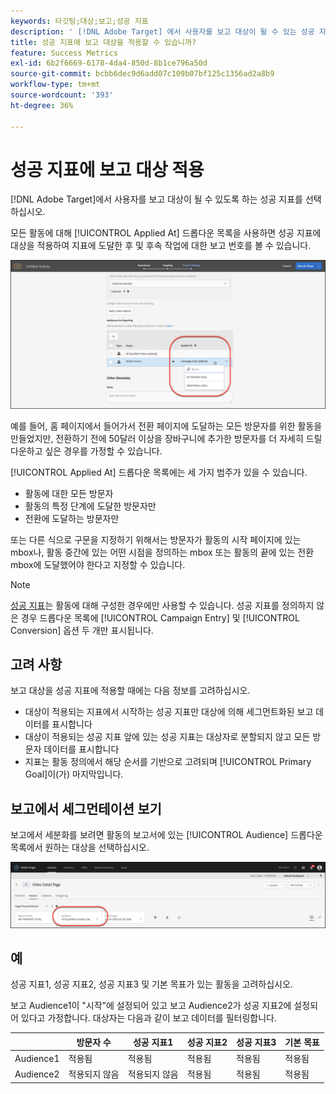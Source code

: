 ```yaml
---
keywords: 타깃팅;대상;보고;성공 지표
description: ' [!DNL Adobe Target] 에서 사용자를 보고 대상이 될 수 있는 성공 지표를 선택하는 방법을 알아봅니다.'
title: 성공 지표에 보고 대상을 적용할 수 있습니까?
feature: Success Metrics
exl-id: 6b2f6669-6178-4da4-850d-8b1ce796a50d
source-git-commit: bcbb6dec9d6add07c109b07bf125c1356ad2a8b9
workflow-type: tm+mt
source-wordcount: '393'
ht-degree: 36%

---
```


# 성공 지표에 보고 대상 적용

[!DNL Adobe Target]에서 사용자를 보고 대상이 될 수 있도록 하는 성공 지표를 선택하십시오.

모든 활동에 대해 [!UICONTROL Applied At] 드롭다운 목록을 사용하면 성공 지표에 대상을 적용하여 지표에 도달한 후 및 후속 작업에 대한 보고 번호를 볼 수 있습니다.

![success_metric 이미지](assets/success_metric.png)

예를 들어, 홈 페이지에서 들어가서 전환 페이지에 도달하는 모든 방문자를 위한 활동을 만들었지만, 전환하기 전에 50달러 이상을 장바구니에 추가한 방문자를 더 자세히 드릴다운하고 싶은 경우를 가정할 수 있습니다.

[!UICONTROL Applied At] 드롭다운 목록에는 세 가지 범주가 있을 수 있습니다.

* 활동에 대한 모든 방문자
* 활동의 특정 단계에 도달한 방문자만
* 전환에 도달하는 방문자만

또는 다른 식으로 구문을 지정하기 위해서는 방문자가 활동의 시작 페이지에 있는 mbox나, 활동 중간에 있는 어떤 시점을 정의하는 mbox 또는 활동의 끝에 있는 전환 mbox에 도달했어야 한다고 지정할 수 있습니다.

>[!NOTE]
>
>[성공 지표](/help/main/c-activities/r-success-metrics/success-metrics.md#reference_D011575C85DA48E989A244593D9B9924)는 활동에 대해 구성한 경우에만 사용할 수 있습니다. 성공 지표를 정의하지 않은 경우 드롭다운 목록에 [!UICONTROL Campaign Entry] 및 [!UICONTROL Conversion] 옵션 두 개만 표시됩니다.


## 고려 사항

보고 대상을 성공 지표에 적용할 때에는 다음 정보를 고려하십시오.

* 대상이 적용되는 지표에서 시작하는 성공 지표만 대상에 의해 세그먼트화된 보고 데이터를 표시합니다
* 대상이 적용되는 성공 지표 앞에 있는 성공 지표는 대상자로 분할되지 않고 모든 방문자 데이터를 표시합니다
* 지표는 활동 정의에서 해당 순서를 기반으로 고려되며 [!UICONTROL Primary Goal]이(가) 마지막입니다.

## 보고에서 세그먼테이션 보기

보고에서 세분화를 보려면 활동의 보고서에 있는 [!UICONTROL Audience] 드롭다운 목록에서 원하는 대상을 선택하십시오.

![reporting_audience_dropdown 이미지](assets/reporting_audience_dropdown.png)

## 예

성공 지표1, 성공 지표2, 성공 지표3 및 기본 목표가 있는 활동을 고려하십시오.

보고 Audience1이 &quot;시작&quot;에 설정되어 있고 보고 Audience2가 성공 지표2에 설정되어 있다고 가정합니다. 대상자는 다음과 같이 보고 데이터를 필터링합니다.

|  | 방문자 수 | 성공 지표1 | 성공 지표2 | 성공 지표3 | 기본 목표 |
| --- | --- | --- | --- | --- | --- |
| Audience1 | 적용됨 | 적용됨 | 적용됨 | 적용됨 | 적용됨 |
| Audience2 | 적용되지 않음 | 적용되지 않음 | 적용됨 | 적용됨 | 적용됨 |
